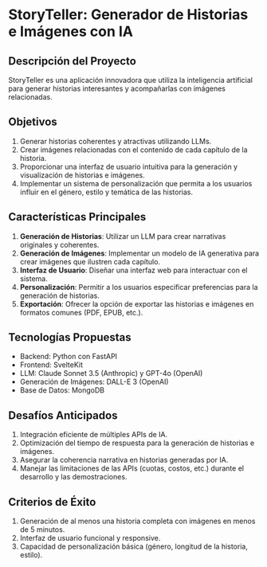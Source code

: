# StoryTeller: Generador de Historias e Imágenes con IA

## Descripción del Proyecto

StoryTeller es una aplicación innovadora que utiliza la inteligencia artificial para generar historias interesantes y acompañarlas con imágenes relacionadas.

## Objetivos

1. Generar historias coherentes y atractivas utilizando LLMs.
2. Crear imágenes relacionadas con el contenido de cada capítulo de la historia.
3. Proporcionar una interfaz de usuario intuitiva para la generación y visualización de historias e imágenes.
4. Implementar un sistema de personalización que permita a los usuarios influir en el género, estilo y temática de las historias.

## Características Principales

1. **Generación de Historias**: Utilizar un LLM para crear narrativas originales y coherentes.
2. **Generación de Imágenes**: Implementar un modelo de IA generativa para crear imágenes que ilustren cada capítulo.
3. **Interfaz de Usuario**: Diseñar una interfaz web para interactuar con el sistema.
4. **Personalización**: Permitir a los usuarios especificar preferencias para la generación de historias.
5. **Exportación**: Ofrecer la opción de exportar las historias e imágenes en formatos comunes (PDF, EPUB, etc.).

## Tecnologías Propuestas

- Backend: Python con FastAPI
- Frontend: SvelteKit
- LLM: Claude Sonnet 3.5 (Anthropic) y GPT-4o (OpenAI)
- Generación de Imágenes: DALL-E 3 (OpenAI)
- Base de Datos: MongoDB

## Desafíos Anticipados

1. Integración eficiente de múltiples APIs de IA.
2. Optimización del tiempo de respuesta para la generación de historias e imágenes.
3. Asegurar la coherencia narrativa en historias generadas por IA.
4. Manejar las limitaciones de las APIs (cuotas, costos, etc.) durante el desarrollo y las demostraciones.

## Criterios de Éxito

1. Generación de al menos una historia completa con imágenes en menos de 5 minutos.
2. Interfaz de usuario funcional y responsive.
3. Capacidad de personalización básica (género, longitud de la historia, estilo).
